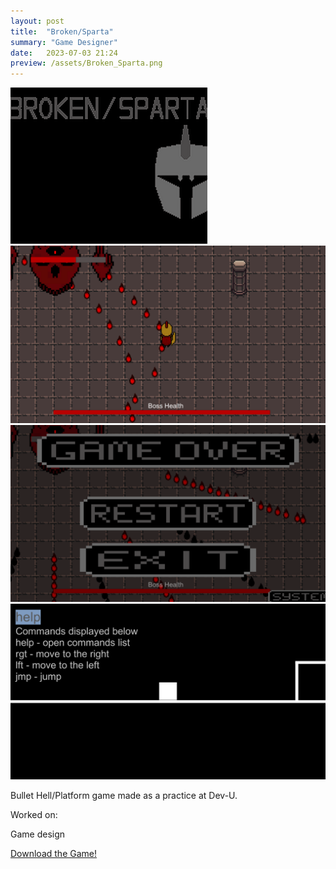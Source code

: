 ```yaml
---
layout: post
title:  "Broken/Sparta"
summary: "Game Designer"
date:   2023-07-03 21:24
preview: /assets/Broken_Sparta.png
---
```


![Picture 1](/assets/Broken_Sparta.png)
![Picture 1](/assets/bs_1.png)
![Picture 1](/assets/bs_2.png)
![Picture 1](/assets/bs_3.png)


Bullet Hell/Platform game made as a practice at Dev-U.

Worked on:

Game design

[Download the Game!](https://viniciusrz.itch.io/brokensparta)
